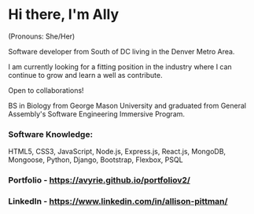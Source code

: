 # Hi there, I'm Ally
(Pronouns: She/Her)

Software developer from South of DC living in the Denver Metro Area. 

I am currently looking for a fitting position in the industry where I can continue to grow and learn a well as contribute. 

Open to collaborations!

BS in Biology from George Mason University and graduated from General Assembly's Software Engineering Immersive Program.

### Software Knowledge:
HTML5, CSS3, JavaScript, Node.js, Express.js, React.js, MongoDB, Mongoose, Python, Django, Bootstrap, Flexbox, PSQL

### Portfolio - https://avyrie.github.io/portfoliov2/
### LinkedIn - https://www.linkedin.com/in/allison-pittman/

<!--
**avyrie/avyrie** is a ✨ _special_ ✨ repository because its `README.md` (this file) appears on your GitHub profile.

Here are some ideas to get you started:

- 🔭 I’m currently working on ...
- 🌱 I’m currently learning ...
- 👯 I’m looking to collaborate on ...
- 🤔 I’m looking for help with ...
- 💬 Ask me about ...
- 📫 How to reach me: ...
-->

